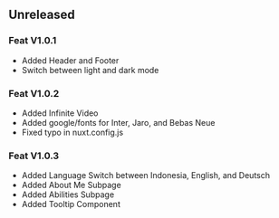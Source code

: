 ## Unreleased

### Feat V1.0.1
- Added Header and Footer
- Switch between light and dark mode

### Feat V1.0.2
- Added Infinite Video 
- Added google/fonts for Inter, Jaro, and Bebas Neue
- Fixed typo in nuxt.config.js

### Feat V1.0.3
- Added Language Switch between Indonesia, English, and Deutsch 
- Added About Me Subpage
- Added Abilities Subpage
- Added Tooltip Component



